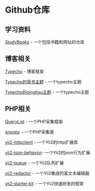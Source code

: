 # Github仓库

## 学习资料

[StudyBooks](https://github.com/lizhenghn123/StudyBooks) - 一个包括书籍和网址的仓库

## 博客相关

[Typecho](https://github.com/typecho/typecho) - 博客框架

[Typecho的简书主题](https://github.com/jiangmuzi/jianshu) - 一个typecho主题

[Typecho的pinghsu主题](https://github.com/chakhsu/pinghsu) - 一个typecho主题

## PHP相关

[QueryList](https://github.com/jae-jae/querylist) - 一个PHP采集框架

[snoopy](https://github.com/endroy/Snoopy) - 一个PHP采集类

[yii2-httpclient](https://github.com/yiisoft/yii2-httpclient) - 一个Yii2的http扩展库

[yii2-json-behavior](https://github.com/paulzi/yii2-json-behavior)- 一个Yii2的json行为扩展

[yii2-queue](https://github.com/yiisoft/yii2-queue) - 一个Yii2队列扩展

[yii2-redactor](https://github.com/yiidoc/yii2-redactor) - 一个Yii2集成的富文本编辑器

[yii2-starter-kit](https://github.com/yii2-starter-kit/yii2-starter-kit) - 一个Yii2快速研发的框架
